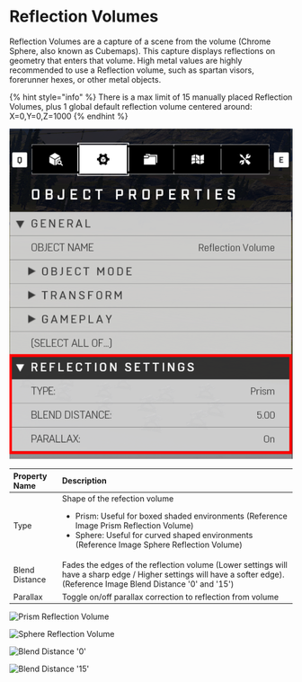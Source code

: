# Reflection Volumes

Reflection Volumes are a capture of a scene from the volume (Chrome Sphere, also known as Cubemaps). This capture displays reflections on geometry that enters that volume. High metal values are highly recommended to use a Reflection volume, such as spartan visors, forerunner hexes, or other metal objects.

{% hint style="info" %}
There is a max limit of 15 manually placed Reflection Volumes, plus 1 global default reflection volume centered around: X=0,Y=0,Z=1000
{% endhint %}

![Reflection Volume Properties](../.gitbook/assets/images/lighting/reflection-volume-properties.png)

|Property Name|Description|
|:-- | :--|
|Type |Shape of the refection volume <ul><li>Prism: Useful for boxed shaded environments (Reference Image Prism Reflection Volume)</li><li>Sphere: Useful for curved shaped environments (Reference Image Sphere Reflection Volume)</li></ul>|
|Blend Distance | Fades the edges of the reflection volume (Lower settings will have a sharp edge / Higher settings will have a softer edge). (Reference Image Blend Distance '0' and '15') |
|Parallax | Toggle on/off parallax correction to reflection from volume |

![Prism Reflection Volume](../.gitbook/assets/images/lighting/prism-reflection-volume.png)

![Sphere Reflection Volume](../.gitbook/assets/images/lighting/sphere-reflection-volume.png)

![Blend Distance '0'](../.gitbook/assets/images/lighting/blend-0-reflection-volume.png)

![Blend Distance '15'](../.gitbook/assets/images/lighting/blend-15-reflection-volume.png)
